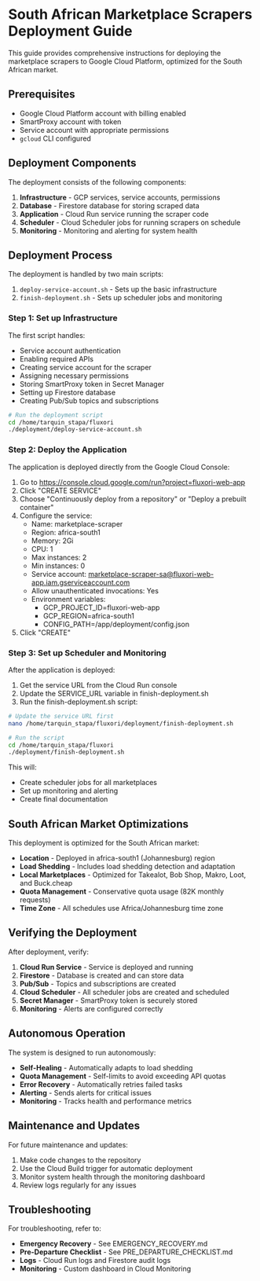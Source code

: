 # South African Marketplace Scrapers Deployment Guide

This guide provides comprehensive instructions for deploying the marketplace scrapers to Google Cloud Platform, optimized for the South African market.

## Prerequisites

- Google Cloud Platform account with billing enabled
- SmartProxy account with token
- Service account with appropriate permissions
- `gcloud` CLI configured

## Deployment Components

The deployment consists of the following components:

1. **Infrastructure** - GCP services, service accounts, permissions
2. **Database** - Firestore database for storing scraped data
3. **Application** - Cloud Run service running the scraper code
4. **Scheduler** - Cloud Scheduler jobs for running scrapers on schedule
5. **Monitoring** - Monitoring and alerting for system health

## Deployment Process

The deployment is handled by two main scripts:

1. `deploy-service-account.sh` - Sets up the basic infrastructure
2. `finish-deployment.sh` - Sets up scheduler jobs and monitoring

### Step 1: Set up Infrastructure

The first script handles:
- Service account authentication
- Enabling required APIs
- Creating service account for the scraper
- Assigning necessary permissions
- Storing SmartProxy token in Secret Manager
- Setting up Firestore database
- Creating Pub/Sub topics and subscriptions

```bash
# Run the deployment script
cd /home/tarquin_stapa/fluxori
./deployment/deploy-service-account.sh
```

### Step 2: Deploy the Application

The application is deployed directly from the Google Cloud Console:

1. Go to https://console.cloud.google.com/run?project=fluxori-web-app
2. Click "CREATE SERVICE"
3. Choose "Continuously deploy from a repository" or "Deploy a prebuilt container"
4. Configure the service:
   - Name: marketplace-scraper
   - Region: africa-south1
   - Memory: 2Gi
   - CPU: 1
   - Max instances: 2
   - Min instances: 0
   - Service account: marketplace-scraper-sa@fluxori-web-app.iam.gserviceaccount.com
   - Allow unauthenticated invocations: Yes
   - Environment variables:
     - GCP_PROJECT_ID=fluxori-web-app
     - GCP_REGION=africa-south1
     - CONFIG_PATH=/app/deployment/config.json
5. Click "CREATE"

### Step 3: Set up Scheduler and Monitoring

After the application is deployed:

1. Get the service URL from the Cloud Run console
2. Update the SERVICE_URL variable in finish-deployment.sh
3. Run the finish-deployment.sh script:

```bash
# Update the service URL first
nano /home/tarquin_stapa/fluxori/deployment/finish-deployment.sh

# Run the script
cd /home/tarquin_stapa/fluxori
./deployment/finish-deployment.sh
```

This will:
- Create scheduler jobs for all marketplaces
- Set up monitoring and alerting
- Create final documentation

## South African Market Optimizations

This deployment is optimized for the South African market:

- **Location** - Deployed in africa-south1 (Johannesburg) region
- **Load Shedding** - Includes load shedding detection and adaptation
- **Local Marketplaces** - Optimized for Takealot, Bob Shop, Makro, Loot, and Buck.cheap
- **Quota Management** - Conservative quota usage (82K monthly requests)
- **Time Zone** - All schedules use Africa/Johannesburg time zone

## Verifying the Deployment

After deployment, verify:

1. **Cloud Run Service** - Service is deployed and running
2. **Firestore** - Database is created and can store data
3. **Pub/Sub** - Topics and subscriptions are created
4. **Cloud Scheduler** - All scheduler jobs are created and scheduled
5. **Secret Manager** - SmartProxy token is securely stored
6. **Monitoring** - Alerts are configured correctly

## Autonomous Operation

The system is designed to run autonomously:

- **Self-Healing** - Automatically adapts to load shedding
- **Quota Management** - Self-limits to avoid exceeding API quotas
- **Error Recovery** - Automatically retries failed tasks
- **Alerting** - Sends alerts for critical issues
- **Monitoring** - Tracks health and performance metrics

## Maintenance and Updates

For future maintenance and updates:

1. Make code changes to the repository
2. Use the Cloud Build trigger for automatic deployment
3. Monitor system health through the monitoring dashboard
4. Review logs regularly for any issues

## Troubleshooting

For troubleshooting, refer to:

- **Emergency Recovery** - See EMERGENCY_RECOVERY.md
- **Pre-Departure Checklist** - See PRE_DEPARTURE_CHECKLIST.md
- **Logs** - Cloud Run logs and Firestore audit logs
- **Monitoring** - Custom dashboard in Cloud Monitoring